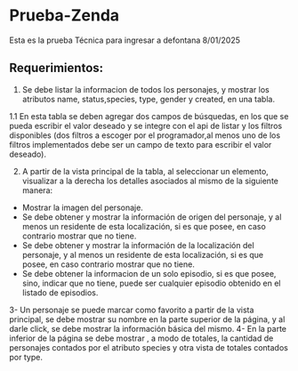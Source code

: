 # Prueba-Zenda
Esta es la prueba Técnica para ingresar a defontana   8/01/2025



## Requerimientos:
1. Se debe listar la informacion de todos los personajes, y mostrar los atributos name, status,species, type, gender y created, en una tabla. 

1.1 En esta tabla se deben agregar dos campos de búsquedas, en los que se pueda escribir el valor deseado y se integre con el api de listar y los filtros disponibles (dos filtros a escoger por el programador,al menos uno de los filtros implementados debe ser un campo de texto para escribir el valor deseado).



2. A partir de la vista principal de la tabla, al seleccionar un elemento, visualizar a la derecha los detalles asociados al mismo de la siguiente manera:
-	Mostrar la imagen del personaje.
-	Se debe obtener y mostrar la información de origen del personaje, y al menos un residente de esta localización, si es que posee, en caso contrario mostrar que no tiene.
-	Se debe obtener y mostrar la información de la localización del personaje, y al menos un residente de esta localización, si es que posee, en caso contrario mostrar que no tiene.
-	Se debe obtener la informacion de un solo episodio, si es que posee, sino, indicar que no tiene, puede ser cualquier episodio obtenido en el listado de episodios.



3-	Un personaje se puede marcar como favorito a partir de la vista principal, se debe mostrar su nombre en la parte superior de la página, y al darle click, se debe mostrar la información básica del mismo.
4-	En la parte inferior de la página se debe mostrar , a modo de totales, la cantidad de personajes contados por el atributo species y otra vista de totales contados por type.


